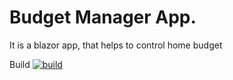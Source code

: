 # Budget Manager App.
It is a blazor app, that helps to control home budget

Build [![build](https://github.com/daniilzaonegin/BudgetManager/actions/workflows/build.yml/badge.svg)](https://github.com/daniilzaonegin/BudgetManager/actions/workflows/build.yml)
